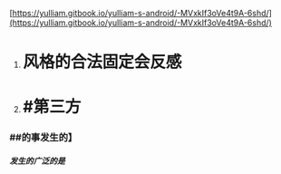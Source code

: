 [https://yulliam.gitbook.io/yulliam-s-android/-MVxkIf3oVe4t9A-6shd/](https://yulliam.gitbook.io/yulliam-s-android/-MVxkIf3oVe4t9A-6shd/)

1. # 风格的合法固定会反感
2. # \#第三方

### \#\#的事发生的】

##### 发生的广泛的是



